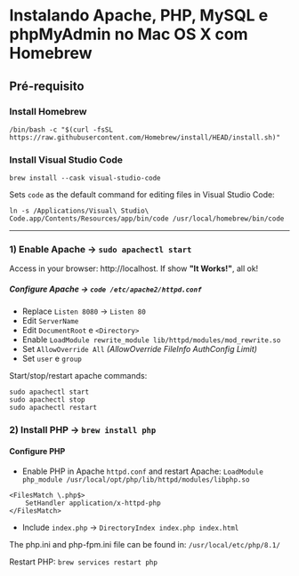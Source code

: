 # Instalando Apache, PHP, MySQL e phpMyAdmin no Mac OS X com Homebrew

## Pré-requisito

### Install Homebrew

```
/bin/bash -c "$(curl -fsSL https://raw.githubusercontent.com/Homebrew/install/HEAD/install.sh)"
```

### Install Visual Studio Code
```brew install --cask visual-studio-code```

Sets `code` as the default command for editing files in Visual Studio Code:

```
ln -s /Applications/Visual\ Studio\ Code.app/Contents/Resources/app/bin/code /usr/local/homebrew/bin/code
```
----
### 1) Enable Apache -> `sudo apachectl start`

Access in your browser: http://localhost. If show **"It Works!"**, all ok!

##### Configure Apache -> `code /etc/apache2/httpd.conf`

- Replace `Listen 8080` -> `Listen 80`
- Edit `ServerName`
- Edit `DocumentRoot` e `<Directory>`
- Enable `LoadModule rewrite_module lib/httpd/modules/mod_rewrite.so`
- Set `AllowOverride All` _(AllowOverride FileInfo AuthConfig Limit)_
- Set `user` e `group`

Start/stop/restart apache commands:

```
sudo apachectl start
sudo apachectl stop
sudo apachectl restart
```

### 2) Install PHP -> `brew install php`

#### Configure PHP

- Enable PHP in Apache `httpd.conf` and restart Apache: `LoadModule php_module /usr/local/opt/php/lib/httpd/modules/libphp.so`

```
<FilesMatch \.php$>
    SetHandler application/x-httpd-php
</FilesMatch>
```

- Include `index.php` -> `DirectoryIndex index.php index.html`

The php.ini and php-fpm.ini file can be found in: `/usr/local/etc/php/8.1/`

Restart PHP: `brew services restart php`
